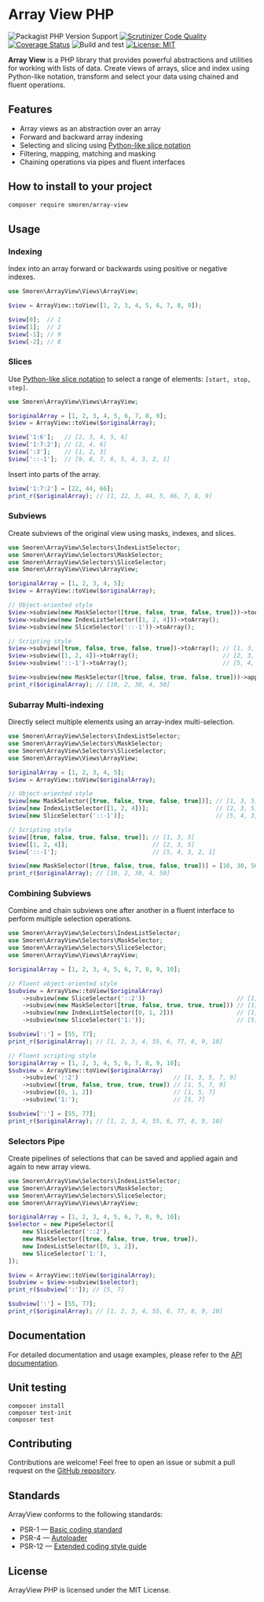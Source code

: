 # Array View PHP
![Packagist PHP Version Support](https://img.shields.io/packagist/php-v/smoren/array-view)
[![Scrutinizer Code Quality](https://scrutinizer-ci.com/g/Smoren/array-view-php/badges/quality-score.png?b=master)](https://scrutinizer-ci.com/g/Smoren/array-view-php/?branch=master)
[![Coverage Status](https://coveralls.io/repos/github/Smoren/array-view-php/badge.svg?branch=master)](https://coveralls.io/github/Smoren/array-view-php?branch=master)
![Build and test](https://github.com/Smoren/array-view-php/actions/workflows/test.yml/badge.svg)
[![License: MIT](https://img.shields.io/badge/License-MIT-yellow.svg)](https://opensource.org/licenses/MIT)

**Array View** is a PHP library that provides powerful abstractions and utilities for working with lists of data.
Create views of arrays, slice and index using Python-like notation, transform and select your data using chained and
fluent operations.

## Features
- Array views as an abstraction over an array
- Forward and backward array indexing
- Selecting and slicing using [Python-like slice notation](https://www.geeksforgeeks.org/python-list-slicing/)
- Filtering, mapping, matching and masking
- Chaining operations via pipes and fluent interfaces


## How to install to your project
```bash
composer require smoren/array-view
```

## Usage
### Indexing

Index into an array forward or backwards using positive or negative indexes.
```php
use Smoren\ArrayView\Views\ArrayView;

$view = ArrayView::toView([1, 2, 3, 4, 5, 6, 7, 8, 9]);

$view[0];  // 1
$view[1];  // 2
$view[-1]; // 9
$view[-2]; // 8
```

### Slices

Use [Python-like slice notation](https://www.geeksforgeeks.org/python-list-slicing/) to select a range of elements: `[start, stop, step]`.
```php
use Smoren\ArrayView\Views\ArrayView;

$originalArray = [1, 2, 3, 4, 5, 6, 7, 8, 9];
$view = ArrayView::toView($originalArray);

$view['1:6'];   // [2, 3, 4, 5, 6]
$view['1:7:2']; // [2, 4, 6]
$view[':3'];    // [1, 2, 3]
$view['::-1'];  // [9, 8, 7, 6, 5, 4, 3, 2, 1]
```

Insert into parts of the array.
```php
$view['1:7:2'] = [22, 44, 66];
print_r($originalArray); // [1, 22, 3, 44, 5, 66, 7, 8, 9]
```

### Subviews

Create subviews of the original view using masks, indexes, and slices.
```php
use Smoren\ArrayView\Selectors\IndexListSelector;
use Smoren\ArrayView\Selectors\MaskSelector;
use Smoren\ArrayView\Selectors\SliceSelector;
use Smoren\ArrayView\Views\ArrayView;

$originalArray = [1, 2, 3, 4, 5];
$view = ArrayView::toView($originalArray);

// Object-oriented style
$view->subview(new MaskSelector([true, false, true, false, true]))->toArray(); // [1, 3, 5]
$view->subview(new IndexListSelector([1, 2, 4]))->toArray();                   // [2, 3, 5]
$view->subview(new SliceSelector('::-1'))->toArray();                          // [5, 4, 3, 2, 1]

// Scripting style 
$view->subview([true, false, true, false, true])->toArray(); // [1, 3, 5]
$view->subview([1, 2, 4])->toArray();                        // [2, 3, 5]
$view->subview('::-1')->toArray();                           // [5, 4, 3, 2, 1]

$view->subview(new MaskSelector([true, false, true, false, true]))->apply(fn ($x) => x * 10);
print_r($originalArray); // [10, 2, 30, 4, 50]
```

### Subarray Multi-indexing

Directly select multiple elements using an array-index multi-selection.
```php
use Smoren\ArrayView\Selectors\IndexListSelector;
use Smoren\ArrayView\Selectors\MaskSelector;
use Smoren\ArrayView\Selectors\SliceSelector;
use Smoren\ArrayView\Views\ArrayView;

$originalArray = [1, 2, 3, 4, 5];
$view = ArrayView::toView($originalArray);

// Object-oriented style
$view[new MaskSelector([true, false, true, false, true])]; // [1, 3, 5]
$view[new IndexListSelector([1, 2, 4])];                   // [2, 3, 5]
$view[new SliceSelector('::-1')];                          // [5, 4, 3, 2, 1]

// Scripting style
$view[[true, false, true, false, true]]; // [1, 3, 5]
$view[[1, 2, 4]];                        // [2, 3, 5]
$view['::-1'];                           // [5, 4, 3, 2, 1]

$view[new MaskSelector([true, false, true, false, true])] = [10, 30, 50];
print_r($originalArray); // [10, 2, 30, 4, 50]
```

### Combining Subviews

Combine and chain subviews one after another in a fluent interface to perform multiple selection operations.
```php
use Smoren\ArrayView\Selectors\IndexListSelector;
use Smoren\ArrayView\Selectors\MaskSelector;
use Smoren\ArrayView\Selectors\SliceSelector;
use Smoren\ArrayView\Views\ArrayView;

$originalArray = [1, 2, 3, 4, 5, 6, 7, 8, 9, 10];

// Fluent object-oriented style
$subview = ArrayView::toView($originalArray)
    ->subview(new SliceSelector('::2'))                          // [1, 3, 5, 7, 9]
    ->subview(new MaskSelector([true, false, true, true, true])) // [1, 5, 7, 9]
    ->subview(new IndexListSelector([0, 1, 2]))                  // [1, 5, 7]
    ->subview(new SliceSelector('1:'));                          // [5, 7]

$subview[':'] = [55, 77];
print_r($originalArray); // [1, 2, 3, 4, 55, 6, 77, 8, 9, 10]

// Fluent scripting style
$originalArray = [1, 2, 3, 4, 5, 6, 7, 8, 9, 10];
$subview = ArrayView::toView($originalArray)
    ->subview('::2')                           // [1, 3, 5, 7, 9]
    ->subview([true, false, true, true, true]) // [1, 5, 7, 9]
    ->subview([0, 1, 2])                       // [1, 5, 7]
    ->subview('1:');                           // [5, 7]

$subview[':'] = [55, 77];
print_r($originalArray); // [1, 2, 3, 4, 55, 6, 77, 8, 9, 10]
```

### Selectors Pipe

Create pipelines of selections that can be saved and applied again and again to new array views.
```php
use Smoren\ArrayView\Selectors\IndexListSelector;
use Smoren\ArrayView\Selectors\MaskSelector;
use Smoren\ArrayView\Selectors\SliceSelector;
use Smoren\ArrayView\Views\ArrayView;

$originalArray = [1, 2, 3, 4, 5, 6, 7, 8, 9, 10];
$selector = new PipeSelector([
    new SliceSelector('::2'),
    new MaskSelector([true, false, true, true, true]),
    new IndexListSelector([0, 1, 2]),
    new SliceSelector('1:'),
]);

$view = ArrayView::toView($originalArray);
$subview = $view->subview($selector);
print_r($subview[':']); // [5, 7]

$subview[':'] = [55, 77];
print_r($originalArray); // [1, 2, 3, 4, 55, 6, 77, 8, 9, 10]
```

## Documentation
For detailed documentation and usage examples, please refer to the
[API documentation](https://smoren.github.io/array-view-php/packages/Application.html).

## Unit testing
```
composer install
composer test-init
composer test
```

## Contributing
Contributions are welcome! Feel free to open an issue or submit a pull request on the [GitHub repository](https://github.com/Smoren/array-view-php).

## Standards
ArrayView conforms to the following standards:

* PSR-1 — [Basic coding standard](https://www.php-fig.org/psr/psr-1/)
* PSR-4 — [Autoloader](https://www.php-fig.org/psr/psr-4/)
* PSR-12 — [Extended coding style guide](https://www.php-fig.org/psr/psr-12/)

## License
ArrayView PHP is licensed under the MIT License.
